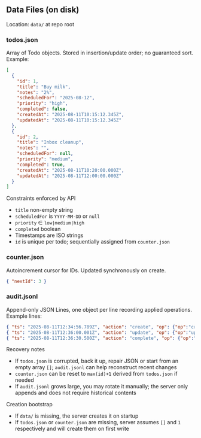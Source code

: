 ## Data Files (on disk)

Location: `data/` at repo root

### todos.json
Array of Todo objects. Stored in insertion/update order; no guaranteed sort. Example:
```json
[
  {
    "id": 1,
    "title": "Buy milk",
    "notes": "2%",
    "scheduledFor": "2025-08-12",
    "priority": "high",
    "completed": false,
    "createdAt": "2025-08-11T10:15:12.345Z",
    "updatedAt": "2025-08-11T10:15:12.345Z"
  },
  {
    "id": 2,
    "title": "Inbox cleanup",
    "notes": "",
    "scheduledFor": null,
    "priority": "medium",
    "completed": true,
    "createdAt": "2025-08-11T10:20:00.000Z",
    "updatedAt": "2025-08-11T12:00:00.000Z"
  }
]
```

Constraints enforced by API
- `title` non-empty string
- `scheduledFor` is `YYYY-MM-DD` or `null`
- `priority` ∈ `low|medium|high`
- `completed` boolean
- Timestamps are ISO strings
- `id` is unique per todo; sequentially assigned from `counter.json`

### counter.json
Autoincrement cursor for IDs. Updated synchronously on create.
```json
{ "nextId": 3 }
```

### audit.jsonl
Append-only JSON Lines, one object per line recording applied operations.
Example lines:
```json
{ "ts": "2025-08-11T12:34:56.789Z", "action": "create", "op": {"op":"create","title":"Buy milk"}, "result": "ok", "id": 7 }
{ "ts": "2025-08-11T12:36:00.001Z", "action": "update", "op": {"op":"update","id":7,"priority":"high"}, "result": "ok", "id": 7 }
{ "ts": "2025-08-11T12:36:30.500Z", "action": "complete", "op": {"op":"complete","id":7,"completed":true}, "result": "ok", "id": 7 }
```

Recovery notes
- If `todos.json` is corrupted, back it up, repair JSON or start from an empty array `[]`; `audit.jsonl` can help reconstruct recent changes
- `counter.json` can be reset to `max(id)+1` derived from `todos.json` if needed
- If `audit.jsonl` grows large, you may rotate it manually; the server only appends and does not require historical contents

Creation bootstrap
- If `data/` is missing, the server creates it on startup
- If `todos.json` or `counter.json` are missing, server assumes `[]` and `1` respectively and will create them on first write


